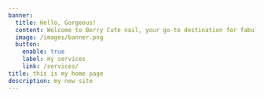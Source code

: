 ```yaml
---
banner:
  title: Hello, Gorgeous!
  content: Welcome to Berry Cute nail, your go-to destination for fabulous nails and good vibes. Dive into our colorful world of manicures and let your personality shine through!
  image: /images/banner.png
  button:
    enable: true
    label: my services
    link: /services/
title: this is my home page
description: my new site
---
```

